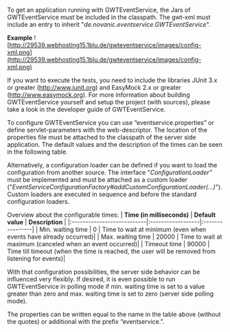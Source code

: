 To get an application running with GWTEventService, the Jars of GWTEventService must be included in the classpath. The gwt-xml must include an entry to inherit "_de.novanic.eventservice.GWTEventService_".

**Example**
![http://29539.webhosting15.1blu.de/gwteventservice/images/config-xml.png](http://29539.webhosting15.1blu.de/gwteventservice/images/config-xml.png)

If you want to execute the tests, you need to include the libraries JUnit 3.x or greater (http://www.junit.org) and EasyMock 2.x or greater (http://www.easymock.org). For more information about building GWTEventService yourself and setup the project (with sources), please take a look in the developer guide of GWTEventService.

To configure GWTEventService you can use “eventservice.properties” or define servlet-parameters with the web-descriptor. The location of the properties file must be attached to the classpath of the server side application. The default values and the description of the times can be seen in the following table.

Alternatively, a configuration loader can be defined if you want to load the configuration from another source. The interface "_ConfigurationLoader"_ must be implemented and must be attached as a custom loader ("_EventServiceConfigurationFactory#addCustomConfigurationLoader(...)_"). Custom loaders are executed in sequence and before the standard configuration loaders.

Overview about the configurable times:
| **Time (in milliseconds)** | **Default value** | **Description** |
|:---------------------------|:------------------|:----------------|
| Min. waiting time          | 0                 | Time to wait at minimum (even when events have already occurred)|
| Max. waiting time          | 20000             | Time to wait at maximum (canceled when an event occurred)|
| Timeout time               | 90000             | Time till timeout (when the time is reached, the user will be removed from listening for events)|

With that configuration possibilities, the server side behavior can be influenced very flexibly. If desired, it is even possible to run GWTEventService in polling mode if min. waiting time is set to a value greater than zero and max. waiting time is set to zero (server side polling mode).

The properties can be written equal to the name in the table above (without the quotes) or additional with the prefix “eventservice.”.